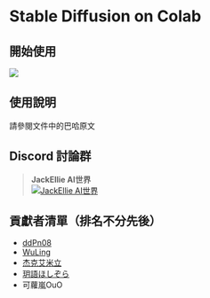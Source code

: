 # Stable Diffusion  on Colab

## 開始使用
[![](https://colab.research.google.com/assets/colab-badge.svg)](https://colab.research.google.com/github/JackEllie/StableDiffusionColab/blob/main/%E3%80%8CStable_Diffusion_WebUI_Colab_TW_0531%E3%80%8Dby_jackellie.ipynb)

## 使用說明
請參閱文件中的巴哈原文

## Discord 討論群
> **JackEllie AI世界**  
[![JackEllie AI世界](https://cdn.discordapp.com/icons/1077423770106597386/b1aeb09fb8eca5feb255e61a3862481e.webp?size=96)](https://discord.gg/TM5d89YNwA)

## 貢獻者清單（排名不分先後）
* [ddPn08](https://github.com/ddPn08)
* [WuLing](https://home.gamer.com.tw/profile/index.php?&owner=mightybeast)
* [杰克艾米立](https://youtube.com/@JackEllie)
* [玥語ほしぞら](https://misy.cat/yueyu)
* 可蘿嵐OuO
